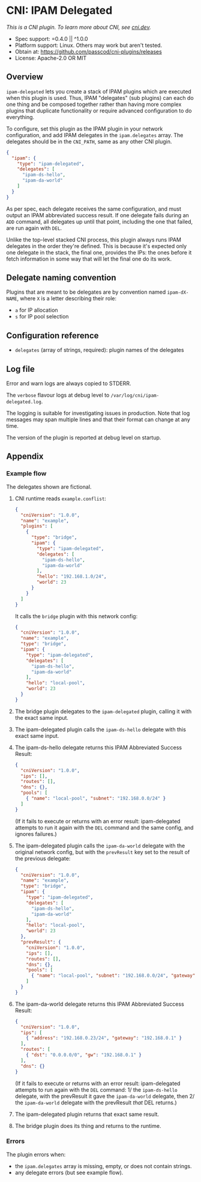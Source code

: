# CNI: IPAM Delegated

_This is a CNI plugin. To learn more about CNI, see [cni.dev](https://cni.dev)._

- Spec support: =0.4.0 || ^1.0.0
- Platform support: Linux. Others may work but aren't tested.
- Obtain at: https://github.com/passcod/cni-plugins/releases
- License: Apache-2.0 OR MIT

## Overview

`ipam-delegated` lets you create a stack of IPAM plugins which are executed when
this plugin is used. Thus, IPAM "delegates" (sub plugins) can each do one thing
and be composed together rather than having more complex plugins that duplicate
functionality or require advanced configuration to do everything.

To configure, set this plugin as the IPAM plugin in your network configuration,
and add IPAM delegates in the `ipam.delegates` array. The delegates should be in
the `CNI_PATH`, same as any other CNI plugin.

```json
{
  "ipam": {
    "type": "ipam-delegated",
    "delegates": [
      "ipam-ds-hello",
      "ipam-da-world"
    ]
  }
}
```

As per spec, each delegate receives the same configuration, and must output an
IPAM abbreviated success result. If one delegate fails during an `ADD` command,
all delegates up until that point, including the one that failed, are run again
with `DEL`.

Unlike the top-level stacked CNI process, this plugin always runs IPAM delegates
in the order they're defined. This is because it's expected only one delegate in
the stack, the final one, provides the IPs: the ones before it fetch information
in some way that will let the final one do its work.

## Delegate naming convention

Plugins that are meant to be delegates are by convention named `ipam-dX-NAME`,
where `X` is a letter describing their role:

- `a` for IP allocation
- `s` for IP pool selection

## Configuration reference

- `delegates` (array of strings, required): plugin names of the delegates

## Log file

Error and warn logs are always copied to STDERR.

The `verbose` flavour logs at debug level to `/var/log/cni/ipam-delegated.log`.

The logging is suitable for investigating issues in production. Note that log
messages may span multiple lines and that their format can change at any time.

The version of the plugin is reported at debug level on startup.

## Appendix

### Example flow

The delegates shown are fictional.

 1. CNI runtime reads `example.conflist`:

    ```json
    {
      "cniVersion": "1.0.0",
      "name": "example",
      "plugins": [
        {
          "type": "bridge",
          "ipam": {
            "type": "ipam-delegated",
            "delegates": [
              "ipam-ds-hello",
              "ipam-da-world"
            ],
            "hello": "192.168.1.0/24",
            "world": 23
          }
        }
      ]
    }
    ```

    It calls the `bridge` plugin with this network config:

    ```json
    {
      "cniVersion": "1.0.0",
      "name": "example",
      "type": "bridge",
      "ipam": {
        "type": "ipam-delegated",
        "delegates": [
          "ipam-ds-hello",
          "ipam-da-world"
        ],
        "hello": "local-pool",
        "world": 23
      }
    }
    ```

 2. The bridge plugin delegates to the `ipam-delegated` plugin, calling it with
    the exact same input.

 3. The ipam-delegated plugin calls the `ipam-ds-hello` delegate with this exact
    same input.

 4. The ipam-ds-hello delegate returns this IPAM Abbreviated Success Result:

    ```json
    {
      "cniVersion": "1.0.0",
      "ips": [],
      "routes": [],
      "dns": {},
      "pools": [
        { "name": "local-pool", "subnet": "192.168.0.0/24" }
      ]
    }
    ```

    (If it fails to execute or returns with an error result: ipam-delegated
    attempts to run it again with the `DEL` command and the same config, and
    ignores failures.)

 5. The ipam-delegated plugin calls the `ipam-da-world` delegate with the
    original network config, but with the `prevResult` key set to the result of
    the previous delegate:

    ```json
    {
      "cniVersion": "1.0.0",
      "name": "example",
      "type": "bridge",
      "ipam": {
        "type": "ipam-delegated",
        "delegates": [
          "ipam-ds-hello",
          "ipam-da-world"
        ],
        "hello": "local-pool",
        "world": 23
      },
      "prevResult": {
        "cniVersion": "1.0.0",
        "ips": [],
        "routes": [],
        "dns": {},
        "pools": [
          { "name": "local-pool", "subnet": "192.168.0.0/24", "gateway": "192.168.0.1" }
        ]
      }
    }
    ```

 6. The ipam-da-world delegate returns this IPAM Abbreviated Success Result:

    ```json
    {
      "cniVersion": "1.0.0",
      "ips": [
        { "address": "192.168.0.23/24", "gateway": "192.168.0.1" }
      ],
      "routes": [
        { "dst": "0.0.0.0/0", "gw": "192.168.0.1" }
      ],
      "dns": {}
    }
    ```

    (If it fails to execute or returns with an error result: ipam-delegated
    attempts to run again with the `DEL` command: 1/ the `ipam-ds-hello`
    delegate, with the prevResult it gave the `ipam-da-world` delegate, then 2/
    the `ipam-da-world` delegate with the prevResult _that_ DEL returns.)

 7. The ipam-delegated plugin returns that exact same result.

 8. The bridge plugin does its thing and returns to the runtime.

### Errors

The plugin errors when:

- the `ipam.delegates` array is missing, empty, or does not contain strings.
- any delegate errors (but see example flow).
